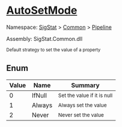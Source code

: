 # [AutoSetMode](./AutoSetMode.md)
Namespace: [SigStat]() > [Common](./../README.md) > [Pipeline](./README.md)

Assembly: SigStat.Common.dll


<sub>Default strategy to set the value of a property</sub>

##	Enum

| Value | Name | Summary | 
| --- | --- | --- | 
| 0 | IfNull | <sub>Set the value if it is null</sub> | 
| 1 | Always | <sub>Always set the value</sub> | 
| 2 | Never | <sub>Never set the value</sub> | 


